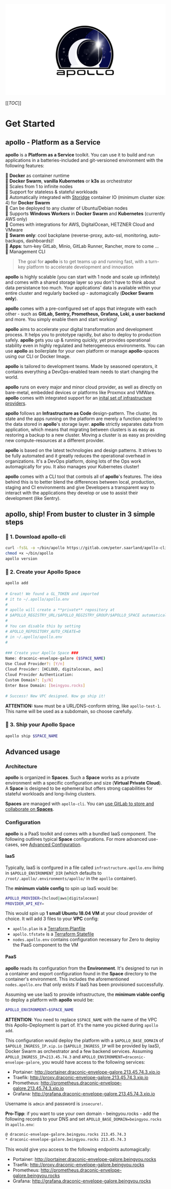 ![apollo - Platform as a Service](../wallpaper.png)

[[_TOC_]]

# Get Started

## apollo - Platform as a Service

**apollo** is a **Platform as a Service** toolkit. You can use it to build and run applications in a batteries-included and git-versioned environment with the following features:

🚀 **Docker** as container runtime<br/>
🚀 **Docker Swarm**, **vanilla Kubernetes** or **k3s** as orchestrator<br/>
🚀 Scales from 1 to infinite nodes<br/>
🚀 Support for stateless & stateful workloads<br/>
🚀 Automatically integrated with [Storidge](https://storidge.com/) container IO (minimum cluster size: 4) for **Docker Swarm**<br/>
🚀 Can be deployed to any cluster of Ubuntu/Debian nodes<br/>
🚀 Supports **Windows Workers** in **Docker Swarm** and **Kubernetes** (currently AWS only)<br/>
🚀 Comes with integrations for AWS, DigitalOcean, HETZNER Cloud and VMware<br/>
🚀 **Swarm only**: cool backplane (reverse-proxy, auto-ssl, monitoring, auto-backups, dashboards)!<br/>
🚀 **Apps**: turn-key GitLab, Minio, GitLab Runner, Rancher, more to come ...<br/>
🚀 Management CLI<br/>

> The goal for **apollo** is to get teams up and running fast, with a turn-key platform to accelerate development and innovation

**apollo** is highly scalable (you can start with 1 node and scale up infinitely) and comes with a shared storage layer so you don't have to think about data persistance too much. Your applications' data is available within your entire cluster and regularly backed up - automagically (**Docker Swarm only**).

**apollo** comes with a pre-configured set of apps that integrate with each other - such as **GitLab, Sentry, Prometheus, Grafana, Loki, a user backend** and more. You simply enable them and start working!

**apollo** aims to accelerate your digital transformation and development process. It helps you to prototype rapidly, but also to deploy to production safely. **apollo** gets you up & running quickly, yet provides operational stability even in highly regulated and heterogeneous environments. You can use **apollo** as boilerplate for your own platform or manage **apollo**-spaces using our CLI or Docker Image.

**apollo** is tailored to development teams. Made by seasoned operators, it contains everything a DevOps-enabled team needs to start changing the world.

**apollo** runs on every major and minor cloud provider, as well as directly on bare-metal, embedded devices or platforms like Proxmox and VMWare. **apollo** comes with integrated support for an [inital set of infrastructure providers](modules/).

**apollo** follows an **Infrastructure as Code** design-pattern. The cluster, its state and the apps running on the platform are merely a function applied to the data stored in **apollo**'s storage layer. **apollo** strictly separates data from application, which means that migrating between clusters is as easy as restoring a backup to a new cluster. Moving a cluster is as easy as providing new compute-resources at a different provider.

**apollo** is based on the latest technologies and design patterns. It strives to be fully automated and it greatly reduces the operational overhead in organizations. It's a DevOps platform, doing lots of the Ops work automagically for you. It also manages your Kubernetes cluster!

**apollo** comes with a CLI tool that controls all of **apollo**'s features. The idea behind this is to better blend the differences between local, production, staging and CI environments and give Developers a transparent way to interact with the applications they develop or use to assist their development (like Sentry).

## apollo, ship! From buster to cluster in 3 simple steps

### 🚀 1. Download apollo-cli

```bash
curl -fsSL -o ~/bin/apollo https://gitlab.com/peter.saarland/apollo-cli/-/jobs/artifacts/master/raw/build/darwin_amd64/apollo?job=compile
chmod +x ~/bin/apollo
apollo version
```

### 🚀 2. Create your Apollo Space

```bash
apollo add

# Great! We found a GL_TOKEN and imported
# it to ~/.apollo/apollo.env
#
# apollo will create a **private** repository at
# $APOLLO_REGISTRY_URL/$APOLLO_REGISTRY_GROUP/$APOLLO_SPACE automatically for you
#
# You can disable this by setting
# APOLLO_REPOSITORY_AUTO_CREATE=0
# in ~/.apollo/apollo.env
#

### Create your Apollo Space ###
Name: draconic-envelope-galore ($SPACE_NAME)
Use Cloud Provider?: [Y/n]
Cloud Provider: [HCLOUD, digitalocean, aws]
Cloud Provider Authentication: 
Custom Domain?: [y/N]
Enter Base Domain: [beingyou.rocks]

# Success! New VPC designed. Now go ship it!
```

**ATTENTION:** `Name` must be a URL/DNS-conform string, like `apollo-test-1`. This name will be used as a subdomain, so choose carefully.

### 🚀 3. Ship your Apollo Space

```bash
apollo ship $SPACE_NAME
```

## Advanced usage

### Architecture

**apollo** is organized in **Spaces**. Such a **Space** works as a private environment with a specific configuration and size (**Virtual Private Cloud**). A **Space** is designed to be ephemeral but offers strong capabilities for stateful workloads and long-living clusters.

**Spaces** are managed with `apollo-cli`. You can [use GitLab to store and collaborate on **Spaces**](manage-spaces.md).

### Configuration

**apollo** is a PaaS toolkit and comes with a bundled IaaS component. The following outlines typical **Space** configurations. For more advanced use-cases, see [Advanced Configuration](advanced-configuration.md).

#### IaaS

Typically, IaaS is confgured in a file called `infrastructure.apollo.env` living in `$APOLLO_ENVIRONMENT_DIR` (which defaults to `/root/.apollo/.environments/apollo/` in the `apollo` container).

The **minimum viable config** to spin up IaaS would be:

```bash
APOLLO_PROVIDER=[hcloud|aws|digitalocean]
PROVIDER_API_KEY=
```

This would spin up **1 small Ubuntu 18.04 VM** at your cloud provider of choice. It will add 3 files to your **VPC** config:

- `apollo.plan` is a [Terraform Planfile](https://www.terraform.io/docs/commands/plan.html)
- `apollo.tfstate` is a [Terraform Statefile](https://www.terraform.io/docs/state/index.html)
- `nodes.apollo.env` contains configuration necessary for Zero to deploy the PaaS component to the VM

#### PaaS

**apollo** reads its configuration from the **Environment**. It's designed to run in a container and export configuration found in the **Space** directory to the container's environment. This includes the aforementioned `nodes.apollo.env` that only exists if IaaS has been provisioned successfully.

Assuming we use IaaS to provide infrastructure, the **minimum viable config** to deploy a platform with **apollo** would be:

```bash
APOLLO_ENVIRONMENT=$SPACE_NAME
```

**ATTENTION**: You need to replace `$SPACE_NAME` with the name of the VPC this Apollo-Deployment is part of. It's the name you picked during `apollo add`.

This configuration would deploy the platform with a `$APOLLO_BASE_DOMAIN` of `$APOLLO_INGRESS_IP.xip.io` (`$APOLLO_INGRESS_IP` will be provided by IaaS), Docker Swarm as orchestrator and a few backend services. Assuming `APOLLO_INGRESS_IP=213.45.74.3` and `APOLLO_ENVIRONMENT=draconic-envelope-galore`, you would have access to the following services:

- Portainer: http://portainer.draconic-envelope-galore.213.45.74.3.xip.io
- Traefik: http://proxy.draconic-envelope-galore.213.45.74.3.xip.io
- Prometheus: http://prometheus.draconic-envelope-galore.213.45.74.3.xip.io
- Grafana: http://grafana.draconic-envelope-galore.213.45.74.3.xip.io

Username is `admin` and password is `insecure!`.

**Pro-Tipp**: if you want to use your own domain - beingyou.rocks - add the following records to your DNS and set `APOLLO_BASE_DOMAIN=beingyou.rocks` in `apollo.env`:

```bash
@ draconic-envelope-galore.beingyou.rocks 213.45.74.3
* draconic-envelope-galore.beingyou.rocks 213.45.74.3
```

This would give you access to the following endpoints automagically:

- Portainer: http://portainer.draconic-envelope-galore.beingyou.rocks
- Traefik: http://proxy.draconic-envelope-galore.beingyou.rocks
- Prometheus: http://prometheus.draconic-envelope-galore.beingyou.rocks
- Grafana: http://grafana.draconic-envelope-galore.beingyou.rocks